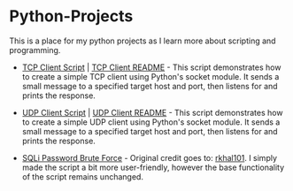 # Python-Projects
This is a place for my python projects as I learn more about scripting and programming.


  - [TCP Client Script](https://github.com/MaLsR6053/Python-Projects/blob/main/Python%20TCP%20Client.py) | [TCP Client README](https://github.com/MaLsR6053/Python-Projects/blob/main/TCP%20Client%20README.md) - This script demonstrates how to create a simple TCP client using Python's socket module. It sends a small message to a specified target host and port, then listens for and prints the response.
  - [UDP Client Script](https://github.com/MaLsR6053/Python-Projects/blob/main/Python%20UDP%20Client.py) | [UDP Client README](https://github.com/MaLsR6053/Python-Projects/blob/main/UPD%20Client%20README.md) - This script demonstrates how to create a simple UDP client using Python's socket module. It sends a small message to a specified target host and port, then listens for and prints the response.
    
  - [SQLi Password Brute Force](https://github.com/MaLsR6053/Python-Projects/blob/main/sqli_lab_password_brute.py) - Original credit goes to: [rkhal101](https://github.com/rkhal101/Web-Security-Academy-Series/blob/main/sql-injection/lab-11/sqli-lab-11.py). I simply made the script a bit more user-friendly, however the base functionality of the script remains unchanged.
